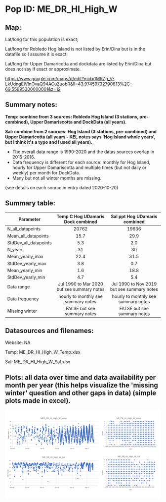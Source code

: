 # Pop ID: ME_DR_HI_High_W

## Map:

Lat/long for this population is exact; 

Lat/long for Robledo Hog Island is not listed by Erin/Dina but is in the datafile so I assume it is exact; 

Lat/long for Upper Damaricotta and dockdata are listed by Erin/Dina but does not say if exact or approximate.

https://www.google.com/maps/d/edit?mid=1MRZg_V-LkUdngEIVlnOvaQ94ACuZuobR&ll=43.97459732790813%2C-69.55995300000001&z=12

## Summary notes:

**Temp: combine from 3 sources: Robledo Hog Island (3 stations, pre-combined), Upper Damariscotta and DockData (all years).**

**Sal: combine from 2 sources: Hog Island (3 stations, pre-combined) and Upper Damaricotta (all years - KEL notes says 'Hog Island whole years', but I think it's a typo and I used all years).**

- The overall data range is 1990-2020 and the datas sources overlap in 2015-2016.
- Data frequency is different for each source: monthly for Hog Island, hourly for Upper Damariscotta and multiple times (but not daily or weekly) per month for DockData.
- Many but not all winter months are missing.

(see details on each source in entry dated 2020-10-20)

## Summary table:

| Parameter             | Temp C Hog UDamaris Dock combined |     Sal ppt Hog UDamaris combined |
| ----------------------| :-------------------------------: | :-------------------------------: |
| N_all_datapoints      |               20762               |                 19636             |
| Mean_all_datapoints   |                  15.7             |                  29.9             |
| StdDev_all_datapoints |                   5.3             |                   2.0             |
| N_years               |                  31               |                    30             |
| Mean_yearly_max       |                 22.4              |                    31.5           |
| StdDev_yearly_max     |                   3.8             |                    0.7            |
| Mean_yearly_min       |                    1.6            |                    18.8           |
| StdDev_yearly_min     |                   4.7             |                     5.4           |
| Data range            |Jul 1990 to Mar 2020 but see summary notes |Jul 1990 to Nov 2019 but see summary notes |
| Data frequency        |hourly to monthly see summary notes|hourly to monthly see summary notes|
| Missing winter        |    FALSE but see summary notes    |      FALSE but see summary notes  |


## Datasources and filenames:

Website: NA

Temp: ME_DR_HI_High_W_Temp.xlsx

Sal: ME_DR_HI_High_W_Sal.xlsx

## Plots: all data over time and data availability per month per year (this helps visualize the 'missing winter' question and other gaps in data) (simple plots made in excel).

![ME_DR_HI_High_W_summary_plots](../img/ME_DR_HI_High_W_summary_plots.png)
